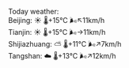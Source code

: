 Today weather:  
Beijing: ☀️   🌡️+15°C 🌬️↖11km/h  
Tianjin: ☀️   🌡️+15°C 🌬️→11km/h  
Shijiazhuang: ⛅️  🌡️+11°C 🌬️↗7km/h  
Tangshan: ☁️   🌡️+13°C 🌬️↗12km/h  
